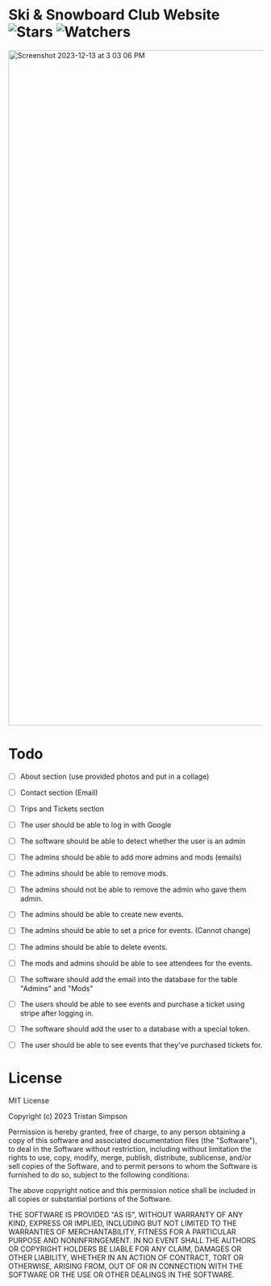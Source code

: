 # Ski & Snowboard Club Website ![Stars](https://img.shields.io/github/stars/realTristan/SkiSnowboardClub?color=brightgreen) ![Watchers](https://img.shields.io/github/watchers/realTristan/SkiSnowboardClub?label=Watchers)
<img width="1338" alt="Screenshot 2023-12-13 at 3 03 06 PM" src="https://github.com/realTristan/SkiSnowboardClub/assets/75189508/b1f8fd95-44f5-432a-9d88-aab8029afcd5">

# Todo
- [ ] About section (use provided photos and put in a collage)
- [ ] Contact section (Email)
- [ ] Trips and Tickets section

- [ ] The user should be able to log in with Google
- [ ] The software should be able to detect whether the user is an admin
- [ ] The admins should be able to add more admins and mods (emails)
- [ ] The admins should be able to remove mods.
- [ ] The admins should not be able to remove the admin who gave them admin.
- [ ] The admins should be able to create new events.
- [ ] The admins should be able to set a price for events. (Cannot change)
- [ ] The admins should be able to delete events.
- [ ] The mods and admins should be able to see attendees for the events.
- [ ] The software should add the email into the database for the table "Admins" and "Mods"
- [ ] The users should be able to see events and purchase a ticket using stripe after logging in.
- [ ] The software should add the user to a database with a special token.
- [ ] The user should be able to see events that they've purchased tickets for.

# License
MIT License

Copyright (c) 2023 Tristan Simpson

Permission is hereby granted, free of charge, to any person obtaining a copy
of this software and associated documentation files (the "Software"), to deal
in the Software without restriction, including without limitation the rights
to use, copy, modify, merge, publish, distribute, sublicense, and/or sell
copies of the Software, and to permit persons to whom the Software is
furnished to do so, subject to the following conditions:

The above copyright notice and this permission notice shall be included in all
copies or substantial portions of the Software.

THE SOFTWARE IS PROVIDED "AS IS", WITHOUT WARRANTY OF ANY KIND, EXPRESS OR
IMPLIED, INCLUDING BUT NOT LIMITED TO THE WARRANTIES OF MERCHANTABILITY,
FITNESS FOR A PARTICULAR PURPOSE AND NONINFRINGEMENT. IN NO EVENT SHALL THE
AUTHORS OR COPYRIGHT HOLDERS BE LIABLE FOR ANY CLAIM, DAMAGES OR OTHER
LIABILITY, WHETHER IN AN ACTION OF CONTRACT, TORT OR OTHERWISE, ARISING FROM,
OUT OF OR IN CONNECTION WITH THE SOFTWARE OR THE USE OR OTHER DEALINGS IN THE
SOFTWARE.
